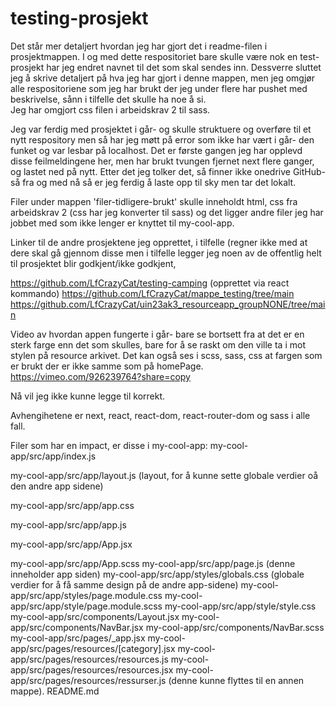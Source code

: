 # testing-prosjekt

Det står mer detaljert hvordan jeg har gjort det i readme-filen i prosjektmappen. 
I og med dette respositoriet bare skulle være nok en test-prosjekt har jeg endret navnet til det som skal sendes inn. Dessverre sluttet jeg å skrive detaljert på hva jeg har gjort i denne mappen, men jeg omgjør alle 
respositoriene som jeg har brukt der jeg under flere har pushet med beskrivelse, sånn i tilfelle det skulle ha noe å si.  
Jeg har omgjort css filen i arbeidskrav 2 til sass. 

Jeg var ferdig med prosjektet i går- og skulle struktuere og overføre til et nytt respository men så har jeg møtt på error som ikke har vært i går- den funket og var lesbar på localhost. Det er første gangen jeg har opplevd disse feilmeldingene her, 
men har brukt tvungen fjernet next flere ganger, og lastet ned på nytt. Etter det jeg tolker det, så finner ikke onedrive GitHub- så fra og med nå så er jeg ferdig å laste opp til sky men tar det lokalt. 

Filer under mappen 'filer-tidligere-brukt' skulle inneholdt html, css fra arbeidskrav 2 (css har jeg konverter til sass) og det ligger andre filer jeg har jobbet med som ikke lenger er knyttet til my-cool-app. 


Linker til de andre prosjektene jeg opprettet, i tilfelle (regner ikke med at dere skal gå gjennom disse men i tilfelle legger jeg noen av de offentlig helt til prosjektet blir godkjent/ikke godkjent,

https://github.com/LfCrazyCat/testing-camping (opprettet via react kommando)
https://github.com/LfCrazyCat/mappe_testing/tree/main
https://github.com/LfCrazyCat/uin23ak3_resourceapp_groupNONE/tree/main

Video av hvordan appen fungerte i går- bare se bortsett fra at det er en sterk farge enn det som skulles, bare for å se raskt om den ville ta i mot stylen på resource arkivet. Det kan også ses i scss, sass, css at fargen som er brukt der 
er ikke samme som på homePage. 
https://vimeo.com/926239764?share=copy

Nå vil jeg ikke kunne legge til korrekt. 

Avhengihetene er next, react, react-dom, react-router-dom og sass i alle fall. 

Filer som har en impact, er disse i my-cool-app:
my-cool-app/src/app/index.js

my-cool-app/src/app/layout.js (layout, for å kunne sette globale verdier oå den andre app sidene)

my-cool-app/src/app/app.css

my-cool-app/src/app/app.js

my-cool-app/src/app/App.jsx

my-cool-app/src/app/App.scss
my-cool-app/src/app/page.js (denne inneholder app siden)
my-cool-app/src/app/styles/globals.css (globale verdier for å få samme design på de andre app-sidene)
my-cool-app/src/app/styles/page.module.css
my-cool-app/src/app/style/page.module.scss
my-cool-app/src/app/style/style.css
my-cool-app/src/components/Layout.jsx
my-cool-app/src/components/NavBar.jsx
my-cool-app/src/components/NavBar.scss
my-cool-app/src/pages/_app.jsx
my-cool-app/src/pages/resources/[category].jsx
my-cool-app/src/pages/resources/resources.js
my-cool-app/src/pages/resources/resources.jsx
my-cool-app/src/pages/resources/ressurser.js (denne kunne flyttes til en annen mappe). 
README.md 

